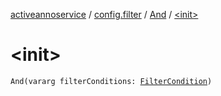 [activeannoservice](../../index.md) / [config.filter](../index.md) / [And](index.md) / [&lt;init&gt;](./-init-.md)

# &lt;init&gt;

`And(vararg filterConditions: `[`FilterCondition`](../-filter-condition/index.md)`)`